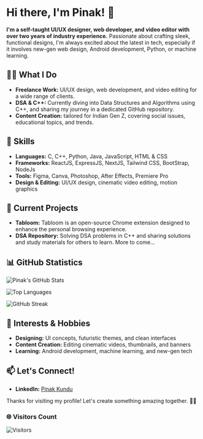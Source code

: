 # Hi there, I'm Pinak! 👋

**I'm a self-taught UI/UX designer, web developer, and video editor with over two years of industry experience.** Passionate about crafting sleek, functional designs, I'm always excited about the latest in tech, especially if it involves new-gen web design, Android development, Python, or machine learning.

## 👨‍💻 What I Do
* **Freelance Work:** UI/UX design, web development, and video editing for a wide range of clients.
* **DSA & C++:** Currently diving into Data Structures and Algorithms using C++, and sharing my journey in a dedicated GitHub repository.
* **Content Creation:** tailored for Indian Gen Z, covering social issues, educational topics, and trends.

## 🌟 Skills
* **Languages:** C, C++, Python, Java, JavaScript, HTML & CSS
* **Frameworks:** ReactJS, ExpressJS, NextJS, Tailwind CSS, BootStrap, NodeJs
* **Tools:** Figma, Canva, Photoshop, After Effects, Premiere Pro
* **Design & Editing:** UI/UX design, cinematic video editing, motion graphics

## 🚀 Current Projects
* **Tabloom:** Tabloom is an open-source Chrome extension designed to enhance the personal browsing experience.
* **DSA Repository:** Solving DSA problems in C++ and sharing solutions and study materials for others to learn. More to come...

## 📊 GitHub Statistics

![Pinak's GitHub Stats](https://github-readme-stats.vercel.app/api?username=pinakkk&show_icons=true&theme=radical)

![Top Languages](https://github-readme-stats.vercel.app/api/top-langs/?username=pinakkk&layout=compact&theme=radical)

![GitHub Streak](https://github-readme-streak-stats.herokuapp.com/?user=pinakkk&theme=radical)

## 🎨 Interests & Hobbies
* **Designing:** UI concepts, futuristic themes, and clean interfaces
* **Content Creation:** Editing cinematic videos, thumbnails, and banners
* **Learning:** Android development, machine learning, and new-gen tech

## 📫 Let's Connect!
* **LinkedIn:** [Pinak Kundu](www.linkedin.com/in/pinakkk)

Thanks for visiting my profile! Let's create something amazing together. 🌌✨

### 🌐 Visitors Count
![Visitors](https://komarev.com/ghpvc/?username=pinakkk&style=flat-square)
